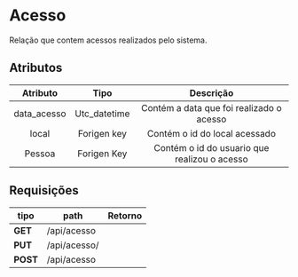 # Acesso

Relação que contem acessos realizados pelo sistema.

## Atributos

|  Atributo   |     Tipo     |                  Descrição                   |
| :---------: | :----------: | :------------------------------------------: |
| data_acesso | Utc_datetime |   Contém a data que foi realizado o acesso   |
|    local    | Forigen key  |        Contém o id do local acessado         |
|   Pessoa    | Forigen Key  | Contém o id do usuario que realizou o acesso |

## Requisições

| tipo     | path             | Retorno |
| -------- | ---------------- | ------- |
| **GET**  | /api/acesso      |         |
| **PUT**  | /api/acesso/<id> |         |
| **POST** | /api/acesso      |         |

